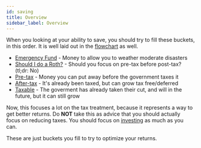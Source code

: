 ```yaml
---
id: saving 
title: Overview
sidebar_label: Overview
---
```


When you looking at your ability to save, you should try to fill these buckets, in this order.  It is well laid out in the [flowchart](spending.md) as well.

* [Emergency Fund](emergency.md) - Money to allow you to weather moderate disasters
* [Should I do a Roth?](tvr.md) - Should you focus on pre-tax before post-tax? (tl;dr: No)
* [Pre-tax](pre-tax.md) - Money you can put away before the government taxes it
* [After-tax](after-tax.md) - It's already been taxed, but can grow tax free/deferred
* [Taxable](taxable.md) - The goverment has already taken their cut, and will in the future, but it can still grow

Now, this focuses a lot on the tax treatment, because it represents a way to get better returns.  Do **NOT** take this as advice that you should actually focus on reducing taxes.  You should focus on [investing](investing.md) as much as you can.

These are just buckets you fill to try to optimize your returns.
